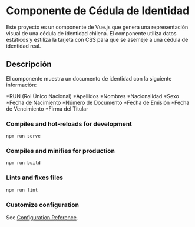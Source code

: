 # Componente de Cédula de Identidad
Este proyecto es un componente de Vue.js que genera una representación visual de una cédula de identidad chilena. El componente utiliza datos estáticos y estiliza la tarjeta con CSS para que se asemeje a una cédula de identidad real.

## Descripción

El componente muestra un documento de identidad con la siguiente información:

*RUN (Rol Único Nacional)
*Apellidos
*Nombres
*Nacionalidad
*Sexo
*Fecha de Nacimiento
*Número de Documento
*Fecha de Emisión
*Fecha de Vencimiento
*Firma del Titular


### Compiles and hot-reloads for development
```
npm run serve
```

### Compiles and minifies for production
```
npm run build
```

### Lints and fixes files
```
npm run lint
```

### Customize configuration
See [Configuration Reference](https://cli.vuejs.org/config/).

